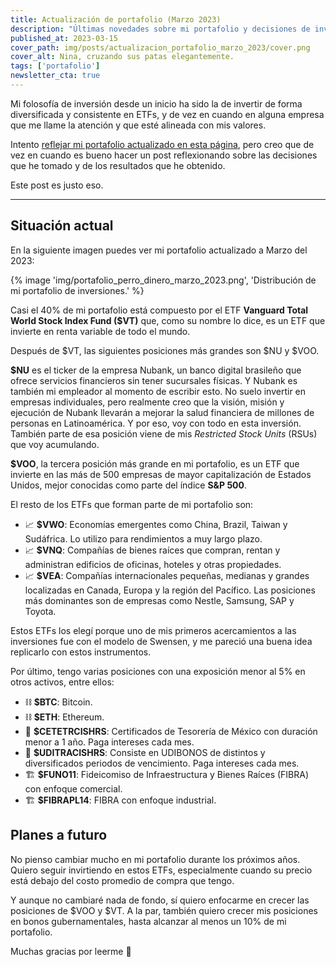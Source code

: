 ```yaml
---
title: Actualización de portafolio (Marzo 2023)
description: "Últimas novedades sobre mi portafolio y decisiones de inversión. Spoiler: Mi plan no ha cambiado mucho."
published_at: 2023-03-15
cover_path: img/posts/actualizacion_portafolio_marzo_2023/cover.png
cover_alt: Nina, cruzando sus patas elegantemente.
tags: ['portafolio']
newsletter_cta: true
---
```


Mi folosofía de inversión desde un inicio ha sido la de invertir de forma diversificada y consistente en ETFs, y de vez en cuando en alguna empresa que me llame la atención y que esté alineada con mis valores.

Intento [reflejar mi portafolio actualizado en esta página](https://perrodinero.blog/portafolio/), pero creo que de vez en cuando es bueno hacer un post reflexionando sobre las decisiones que he tomado y de los resultados que he obtenido.

Este post es justo eso.

***

## Situación actual

En la siguiente imagen puedes ver mi portafolio actualizado a Marzo del 2023:

{% image 'img/portafolio_perro_dinero_marzo_2023.png', 'Distribución de mi portafolio de inversiones.' %}

Casi el <span class="annotated">40% de mi portafolio</span> está compuesto por el ETF **Vanguard Total World Stock Index Fund ($VT)** que, como su nombre lo dice, es un ETF que invierte en renta variable de todo el mundo. 

Después de $VT, las siguientes posiciones más grandes son $NU y $VOO.

**$NU** es el ticker de la empresa Nubank, un banco digital brasileño que ofrece servicios financieros sin tener sucursales físicas. Y Nubank es también mi empleador al momento de escribir esto. No suelo invertir en empresas individuales, pero realmente creo que la visión, misión y ejecución de Nubank llevarán a <span class="annotated">mejorar la salud financiera de millones de personas</span> en Latinoamérica. Y por eso, voy con todo en esta inversión. También parte de esa posición viene de mis *Restricted Stock Units* (RSUs) que voy acumulando.

**$VOO**, la tercera posición más grande en mi portafolio, es un ETF que invierte en las más de 500 empresas de mayor capitalización de Estados Unidos, mejor conocidas como parte del índice **S&P 500**.

El resto de los ETFs que forman parte de mi portafolio son:
- 📈 **$VWO**: Economías emergentes como China, Brazil, Taiwan y Sudáfrica. Lo utilizo para rendimientos a muy largo plazo.
- 📈 **$VNQ**: Compañías de bienes raíces que compran, rentan y administran edificios de oficinas, hoteles y otras propiedades.
- 📈 **$VEA**: Compañías internacionales pequeñas, medianas y grandes localizadas en Canada, Europa y la región del Pacífico. Las posiciones más dominantes son de empresas como Nestle, Samsung, SAP y Toyota.

Estos ETFs los elegí porque uno de mis primeros acercamientos a las inversiones fue con el modelo de Swensen, y me pareció una buena idea replicarlo con estos instrumentos.

Por último, tengo varias posiciones con una exposición menor al 5% en otros activos, entre ellos:
- ⛓️ **$BTC**: Bitcoin.
- ⛓️ **$ETH**: Ethereum.
- 🏦 **$CETETRCISHRS**: Certificados de Tesorería de México con duración menor a 1 año. Paga intereses cada mes. 
- 🏦 **$UDITRACISHRS**: Consiste en UDIBONOS de distintos y diversificados periodos de vencimiento. Paga intereses cada mes.
- 🏗️ **$FUNO11**: Fideicomiso de Infraestructura y Bienes Raíces (FIBRA) con enfoque comercial.
- 🏗️ **$FIBRAPL14**: FIBRA con enfoque industrial.

## Planes a futuro

No pienso cambiar mucho en mi portafolio durante los próximos años. Quiero seguir invirtiendo en estos ETFs, especialmente cuando su precio está debajo del costo promedio de compra que tengo.

Y aunque no cambiaré nada de fondo, sí quiero enfocarme en crecer las posiciones de $VOO y $VT. A la par, también quiero crecer mis posiciones en bonos gubernamentales, hasta alcanzar al menos un 10% de mi portafolio.

Muchas gracias por leerme 💜
